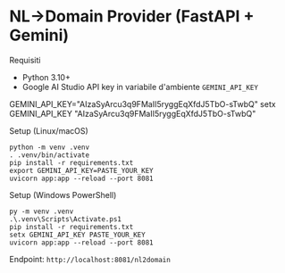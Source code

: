 # NL→Domain Provider (FastAPI + Gemini)

Requisiti
- Python 3.10+
- Google AI Studio API key in variabile d'ambiente `GEMINI_API_KEY`

GEMINI_API_KEY="AIzaSyArcu3q9FMaII5ryggEqXfdJ5TbO-sTwbQ"
setx GEMINI_API_KEY "AIzaSyArcu3q9FMaII5ryggEqXfdJ5TbO-sTwbQ"

Setup (Linux/macOS)
```
python -m venv .venv
. .venv/bin/activate
pip install -r requirements.txt
export GEMINI_API_KEY=PASTE_YOUR_KEY
uvicorn app:app --reload --port 8081
```
Setup (Windows PowerShell)
```
py -m venv .venv
.\.venv\Scripts\Activate.ps1
pip install -r requirements.txt
setx GEMINI_API_KEY PASTE_YOUR_KEY
uvicorn app:app --reload --port 8081
```
Endpoint: `http://localhost:8081/nl2domain`
